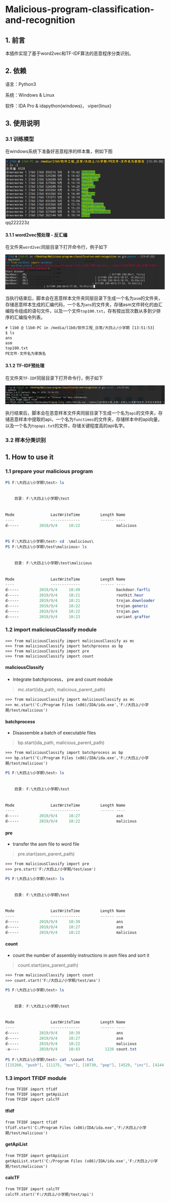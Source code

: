 # Malicious-program-classification-and-recognition

## 1. 前言

本插件实现了基于word2vec和TF-IDF算法的恶意程序分类识别。

## 2. 依赖  

语言：Python3

系统：Windows & Linux

软件：IDA Pro & idapython(windows)， viper(linux)

## 3. 使用说明

### 3.1 训练模型

在windows系统下准备好恶意程序的样本集，例如下图

![win-ls-pe](./image/win-ls-pe.png) qq222223z

#### 3.1.1 word2vec预处理 - 反汇编

在文件夹`word2vec`同层目录下打开命令行，例子如下

![win-word2vec](./image/win-word2vec.png)

当执行结束后，脚本会在恶意样本文件夹同层目录下生成一个名为`asm`的文件夹，存储恶意样本生成的汇编代码，一个名为`ans`的文件夹，存储asm文件转化的由汇编指令组成的语句文件，以及一个文件`top100.txt`，存有按出现次数从多到少排序的汇编指令列表。

```shell
# l1b0 @ l1b0-PC in /media/l1b0/软件工程_日常/大四上/小学期 [13:51:53] 
$ ls
ans
asm
top100.txt
PE文件-文件名为家族名
```

#### 3.1.2 TF-IDF预处理

 在文件夹`TF-IDF`同层目录下打开命令行，例子如下

![win-tf-example](./image/win-tf-example.png)

执行结束后，脚本会在恶意样本文件夹同层目录下生成一个名为`api`的文件夹，存储恶意样本中提取的api，一个名为`functimes`的文件夹，存储样本中的api向量，以及一个名为`topapi.txt`的文件，存储关键程度高的api名字。

### 3.2 样本分类识别



## 1. How to use it

### 1.1 prepare your malicious program 

```powershell
PS F:\大四上\小学期\test> ls


    目录: F:\大四上\小学期\test


Mode                LastWriteTime         Length Name
----                -------------         ------ ----
d-----         2019/9/4     10:22                malicious


PS F:\大四上\小学期\test> cd .\malicious\
PS F:\大四上\小学期\test\malicious> ls


    目录: F:\大四上\小学期\test\malicious


Mode                LastWriteTime         Length Name
----                -------------         ------ ----
d-----         2019/9/4     10:49                backdoor.farfli
d-----         2019/9/4     10:21                rootkit.heur
d-----         2019/9/4     10:21                trojan.downloader
d-----         2019/9/4     10:22                trojan.generic
d-----         2019/9/4     10:22                trojan.pws
d-----         2019/9/4     10:23                variant.graftor
```

### 1.2 import maliciousClassify module

```python3
>>> from maliciousClassify import maliciousClassify as mc
>>> from maliciousClassify import batchprocess as bp
>>> from maliciousClassify import pre
>>> from maliciousClassify import count
```
#### maliciousClassify

* Integrate batchprocess， pre and count module

> mc.start(ida_path, malicious_parent_path)

```python3
>>> from maliciousClassify import maliciousClassify as mc
>>> mc.start('C:/Program Files (x86)/IDA/ida.exe','F:/大四上/小学期/test/malicious')
```

#### batchprocess

* Disassemble a batch of executable files

> bp.start(ida_path, malicious_parent_path)

```python3
>>> from maliciousClassify import batchprocess as bp
>>> bp.start('C:/Program Files (x86)/IDA/ida.exe','F:/大四上/小学期/test/malicious')
```

```powershell
PS F:\大四上\小学期\test> ls


    目录: F:\大四上\小学期\test


Mode                LastWriteTime         Length Name
----                -------------         ------ ----
d-----         2019/9/4     10:27                asm
d-----         2019/9/4     10:22                malicious
```

#### pre

* transfer the asm file to word file

> pre.start(asm_parent_path)

```python3
>>> from maliciousClassify import pre
>>> pre.start('F:/大四上/小学期/test/asm')
```

```powershell
PS F:\大四上\小学期\test> ls


    目录: F:\大四上\小学期\test


Mode                LastWriteTime         Length Name
----                -------------         ------ ----
d-----         2019/9/4     10:39                ans
d-----         2019/9/4     10:27                asm
d-----         2019/9/4     10:22                malicious
```

#### count

* count the number of assembly instructions in asm files and sort it

> count.start(ans_parent_path)

```python3
>>> from maliciousClassify import count
>>> count.start('F:/大四上/小学期/test/ans')
```

```powershell
PS F:\大四上\小学期\test> ls


    目录: F:\大四上\小学期\test


Mode                LastWriteTime         Length Name
----                -------------         ------ ----
d-----         2019/9/4     10:39                ans
d-----         2019/9/4     10:27                asm
d-----         2019/9/4     10:22                malicious
-a----         2019/9/4     10:43           1226 count.txt

PS F:\大四上\小学期\test> cat .\count.txt
[[15260, "push"], [11175, "mov"], [10730, "pop"], [4529, "inc"], [4144, "dec"], [3540, ","], [2558, "call"], [2310, "jmp"], [1413, "lea"], [1359, "retn"], [1061, "."], [974, "add"], [932, "sub"], [912, "cmp"], [814, "test"], [807, "xor"], [724, "jz"], [600, "and"], [527, "jnz"], [290, "adc"], [281, "stosd"], [245, "or"], [237, "sbb"], [212, "leave"], [192, "rep"], [141, "jl"], [133, "jbe"], [112, "ja"], [106, "nop"], [99, "movzx"], [94, "jle"], [92, "jg"], [82, "jb"], [78, "stosw"], [77, "popa"], [74, "pusha"], [74, "jno"], [70, "jo"], [66, "jge"], [49, "aaa"], [46, "lds"], [40, "shr"], [36, "scasb"], [33, "repne"], [30, "stosb"], [29, "jnb"], [28, "not"], [26, "js"], [25, "shl"], [24, "xchg"], [19, "movsb"], [19, "in"], [15, "retf"], [14, "jns"], [14, "cli"], [12, "cld"], [11, "setnl"], [11, "imul"], [10, "movsx"], [10, "iret"], [9, "cmpsb"], [8, "into"], [8, "aas"], [7, "out"], [7, "lodsb"], [6, "wait"], [6, "std"], [6, "rcr"], [5, "xlat"], [5, "sahf"], [5, "lahf"], [5, "fld"], [5, "daa"], [5, "clc"], [5, "aam"], [4, "sti"], [4, "stc"], [4, "loop"], [4, "fadd"], [4, "aad"], [3, "setnz"], [3, "sal"], [3, "ror"], [3, "loope"], [2, "rol"], [2, "loopne"], [2, "lock"], [2, "idiv"], [2, "hlt"], [2, "fmul"], [1, "setnle"], [1, "neg"], [1, "movsw"], [1, "jp"], [1, "jnp"], [1, "jecxz"], [1, "int"], [1, "fsub"], [1, "fldenv"], [1, "fisub"], [1, "fidiv"], [1, "ficomp"], [1, "ficom"], [1, "fcom"], [1, "fcmovnb"], [1, "cmc"]]
```

### 1.3 import TFIDF module

```python3
from TFIDF import tfidf
from TFIDF import getApiList
from TFIDF import calcTF
```

#### tfidf

```python3
from TFIDF import tfidf
tfidf.start('C:/Program Files (x86)/IDA/ida.exe','F:/大四上/小学期/test/malicious')
```

#### getApiList

```python3
from TFIDF import getApiList
getApiList.start('C:/Program Files (x86)/IDA/ida.exe','F:/大四上/小学期/test/malicious')
```

#### calcTF

```python3
from TFIDF import calcTF
calcTF.start('F:/大四上/小学期/test/api')
```

